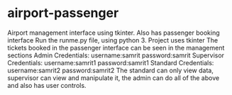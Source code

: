 # airport-passenger
Airport management interface using tkinter. Also has passenger booking interface
Run the runme.py file, using python 3. 
Project uses tkinter
The tickets booked in the passenger interface can be seen in the management sections
Admin Credentials:
username:samrit
password:samrit
Supervisor Credentials:
username:samrit1
password:samrit1
Standard Credentials:
username:samrit2
password:samrit2
The standard can only view data, supervisor can view and manipulate it, the admin can do all of the above and also has user controls.
